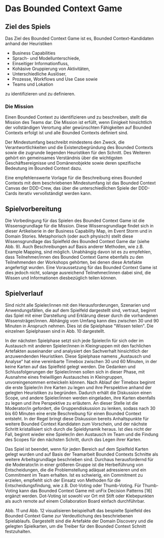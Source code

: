 # Das Bounded Context Game

## Ziel des Spiels

Das Ziel des Bounded Context Game ist es, Bounded Context-Kandidaten anhand der Heuristiken 

* Business Capabilities
* Sprach- und Modellunterschiede, 
* Einseitiger Informationfluss,
* Kohäsive Gruppierung von Aktivitäten, 
* Unterschiedliche Auslöser, 
* Prozesse, Workflows und Use Case sowie 
* Teams und Lokation

zu identifizieren und zu definieren. 

### Die Mission
Einen Bounded Context zu identifizieren und zu beschreiben, stellt die Mission des Teams dar. 
Die Mission ist erfüllt, wenn Einigkeit hinsichtlich der vollständigen Verortung aller gewünschten 
Fähigkeiten auf Bounded Contexts erfolgt ist und alle Bounded Contexts definiert sind. 

Der Mindestumfang beschreibt mindestens den Zweck, die Verantwortlichkeiten und die Existenzbegründung des
Bounded Contexts sowie die zugrunde liegenden Heuristiken für den Schnitt. 
Des Weiteren gehört ein gemeinsames Verständnis über die wichtigsten Geschäftsereignisse und Domänenobjekte sowie 
deren spezifische Bedeutung im Bounded Context dazu.

Eine empfehlenswerte Vorlage für die Beschreibung eines Bounded Contexts mit dem beschriebenen Mindestumfang 
ist das Bounded Context Canvas der DDD-Crew, das über die unterschiedlichen Spiele der DDD-Cards iterativ
vervollständigt werden kann.

## Spielvorbereitung

Die Vorbedingung für das Spielen des Bounded Context Game ist die Wissensgrundlage für die Mission. 
Diese Wissensgrundlage findet sich in dieser Artikelserie in der Business Capability Map, im Event Storm und in 
Domain Stories. Metaphorisch (oder auch physisch) stellt diese Wissensgrundlage das Spielfeld des Bounded Context Game 
dar (siehe Abb. 9). Auch Beschreibungen auf Basis anderer Methoden, wie z.B. Example Mapping, sind möglich. 
Unabhängig davon ist es zu empfehlen, dass Teilnehmer/innen des Bounded Context Game ebenfalls zu den Teilnehmenden 
der Workshops gehörten, bei denen diese Artefakte angefertigt wurden. Eine Voraussetzung für das Bounded Context Game 
ist dies jedoch nicht, solange ausreichend Teilnehmer/innen dabei sind, die Wissen und Informationen diesbezüglich 
teilen können.

## Spielverlauf

Sind nicht alle Spieler/innen mit den Herausforderungen, Szenarien und Anwendungsfällen, die auf dem Spielfeld
dargestellt sind, vertraut, beginnt das Spiel mit einer Darstellung und Erklärung dieser durch die vorhandenen 
Wissensträger/innen. Abhängig vom Umfang kann dies zwischen 30 und 90 Minuten in Anspruch nehmen. 
Dies ist die Spielphase "Wissen teilen". Die einzelnen Spielphasen sind in Abb. 10 dargestellt.

In der nächsten Spielphase setzt sich jede Spieler/in für sich oder im Austausch mit anderen Spieler/innen in 
Kleingruppen mit den fachlichen Artefakten auseinander und analysiert den Sachverhalt hinsichtlich der anzuwendenden 
Heuristiken. Diese Spielphase namens „Austausch und Analyse“ hat eine vereinbarte Timebox zwischen 30 und 60 Minuten, 
in der keine Karten auf das Spielfeld gelegt werden. Die Gedanken und Schlussfolgerungen der Spieler/innen sollen sich 
in dieser Phase, mit Ausnahme eines freiwilligen Austausches in Kleingruppen, unvoreingenommen entwickeln können. 
Nach Ablauf der Timebox beginnt die erste Spieler/in ihre Karten zu legen und ihre Perspektive anhand der gelegten 
Heuristiken zu begründen. Dadurch erhält die Diskussion einen Scope, und andere Spieler/innen werden eingeladen, 
ihre Karten ebenfalls zu legen und ihre Perspektive zu erläutern. An dieser Stelle ist die Moderator/in gefordert, 
die Gruppendiskussion zu lenken, sodass nach 30 bis 60 Minuten eine erste Beschreibung für einen Bounded Context entsteht. 
In der Regel bringt diese Diskussion bereits Anhaltspunkte für weitere Bounded Context Kandidaten zum Vorschein, 
und der nächste Schritt kristallisiert sich durch die Spieldynamik heraus. Ist dies nicht der Fall, beginnt wieder eine 
Spieler/in den Austausch im Team und die Findung des Scopes für den nächsten Schritt, durch das Legen ihrer Karten.

Das Spiel ist beendet, wenn für jeden Bereich auf dem Spielfeld Karten gelegt wurden und auf Basis der Teamarbeit 
Bounded Contexts Schnitte als weitere Arbeitsgrundlage beschrieben sind. Durchaus herausfordernd für die Moderator/in 
in einer größeren Gruppe ist die Herbeiführung von Entscheidungen, die die Problemstellung adäquat adressieren und ein
Commitment im Team erhalten. Ist es schwierig, ein Commitment zu erzielen, empfiehlt sich der Einsatz von Methoden für 
die Entscheidungsfindung, wie z.B. Dot-Voting oder Thumb-Voting. Für Thumb-Voting kann das Bounded Context Game mit 
unFix Decision Patterns [16] ergänzt werden. Dot-Voting ist sowohl vor Ort mit Stift oder Klebepunkten als auch remote 
auf einem Collaboration Board einfach durchführbar.

Abb. 11 und Abb. 12 visualisieren beispielhaft das bespielte Spielfeld des Bounded Context Game zur Verdeutlichung des
beschriebenen Spielablaufs. Dargestellt sind die Artefakte der Domain Discovery und die gelegten Spielkarten, um die 
Treiber für den Bounded Context Schnitt festzuhalten.

